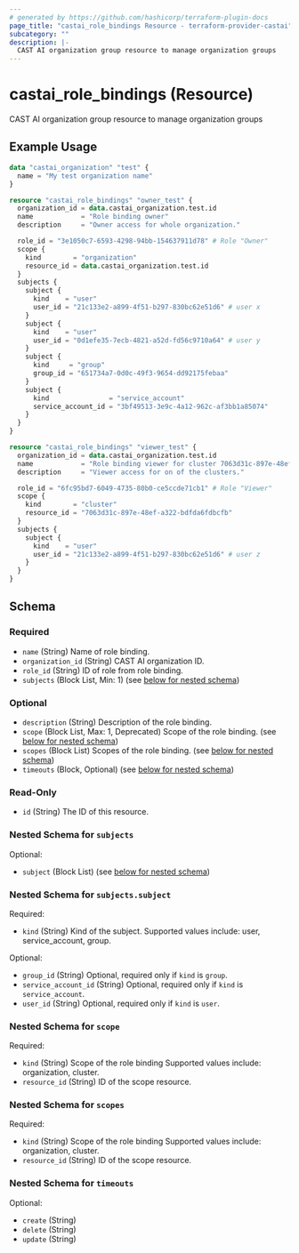 ```yaml
---
# generated by https://github.com/hashicorp/terraform-plugin-docs
page_title: "castai_role_bindings Resource - terraform-provider-castai"
subcategory: ""
description: |-
  CAST AI organization group resource to manage organization groups
---
```


# castai_role_bindings (Resource)

CAST AI organization group resource to manage organization groups

## Example Usage

```terraform
data "castai_organization" "test" {
  name = "My test organization name"
}

resource "castai_role_bindings" "owner_test" {
  organization_id = data.castai_organization.test.id
  name            = "Role binding owner"
  description     = "Owner access for whole organization."

  role_id = "3e1050c7-6593-4298-94bb-154637911d78" # Role "Owner"
  scope {
    kind        = "organization"
    resource_id = data.castai_organization.test.id
  }
  subjects {
    subject {
      kind    = "user"
      user_id = "21c133e2-a899-4f51-b297-830bc62e51d6" # user x
    }
    subject {
      kind    = "user"
      user_id = "0d1efe35-7ecb-4821-a52d-fd56c9710a64" # user y
    }
    subject {
      kind     = "group"
      group_id = "651734a7-0d0c-49f3-9654-dd92175febaa"
    }
    subject {
      kind               = "service_account"
      service_account_id = "3bf49513-3e9c-4a12-962c-af3bb1a85074"
    }
  }
}

resource "castai_role_bindings" "viewer_test" {
  organization_id = data.castai_organization.test.id
  name            = "Role binding viewer for cluster 7063d31c-897e-48ef-a322-bdfda6fdbcfb"
  description     = "Viewer access for on of the clusters."

  role_id = "6fc95bd7-6049-4735-80b0-ce5ccde71cb1" # Role "Viewer"
  scope {
    kind        = "cluster"
    resource_id = "7063d31c-897e-48ef-a322-bdfda6fdbcfb"
  }
  subjects {
    subject {
      kind    = "user"
      user_id = "21c133e2-a899-4f51-b297-830bc62e51d6" # user z
    }
  }
}
```

<!-- schema generated by tfplugindocs -->
## Schema

### Required

- `name` (String) Name of role binding.
- `organization_id` (String) CAST AI organization ID.
- `role_id` (String) ID of role from role binding.
- `subjects` (Block List, Min: 1) (see [below for nested schema](#nestedblock--subjects))

### Optional

- `description` (String) Description of the role binding.
- `scope` (Block List, Max: 1, Deprecated) Scope of the role binding. (see [below for nested schema](#nestedblock--scope))
- `scopes` (Block List) Scopes of the role binding. (see [below for nested schema](#nestedblock--scopes))
- `timeouts` (Block, Optional) (see [below for nested schema](#nestedblock--timeouts))

### Read-Only

- `id` (String) The ID of this resource.

<a id="nestedblock--subjects"></a>
### Nested Schema for `subjects`

Optional:

- `subject` (Block List) (see [below for nested schema](#nestedblock--subjects--subject))

<a id="nestedblock--subjects--subject"></a>
### Nested Schema for `subjects.subject`

Required:

- `kind` (String) Kind of the subject. Supported values include: user, service_account, group.

Optional:

- `group_id` (String) Optional, required only if `kind` is `group`.
- `service_account_id` (String) Optional, required only if `kind` is `service_account`.
- `user_id` (String) Optional, required only if `kind` is `user`.



<a id="nestedblock--scope"></a>
### Nested Schema for `scope`

Required:

- `kind` (String) Scope of the role binding Supported values include: organization, cluster.
- `resource_id` (String) ID of the scope resource.


<a id="nestedblock--scopes"></a>
### Nested Schema for `scopes`

Required:

- `kind` (String) Scope of the role binding Supported values include: organization, cluster.
- `resource_id` (String) ID of the scope resource.


<a id="nestedblock--timeouts"></a>
### Nested Schema for `timeouts`

Optional:

- `create` (String)
- `delete` (String)
- `update` (String)


